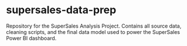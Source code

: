 # supersales-data-prep
Repository for the SuperSales Analysis Project. Contains all source data, cleaning scripts, and the final data model used to power the SuperSales Power BI dashboard. 
